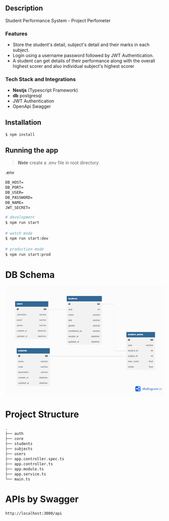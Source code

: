 ## Description

Student Performance System - Project Perfometer

### Features
- Store the student's detail, subject's detail and their marks in each subject.
- Login using a username password followed by JWT Authentication.
- A student can get details of their performance along with the overall highest scorer and also individual subject's highest scorer

### Tech Stack and Integrations

- **Nestjs** (Typescript Framework)
- **db** postgresql
- JWT Authentication
- OpenApi Swagger


## Installation

```bash
$ npm install
```

## Running the app
> **_Note_** create a .env file in root directory

.env
```
DB_HOST=
DB_PORT=
DB_USER=
DB_PASSWORD=
DB_NAME=
JWT_SECRET=
```
```bash
# development
$ npm run start

# watch mode
$ npm run start:dev

# production mode
$ npm run start:prod
```

# DB Schema

![Perfometer Schema](db_schema.png)

# Project Structure
```
.
├── auth
├── core
├── students
├── subjects
├── users
├── app.controller.spec.ts
├── app.controller.ts
├── app.module.ts
├── app.service.ts
└── main.ts
```

# APIs by Swagger

```
http://localhost:3000/api
```
